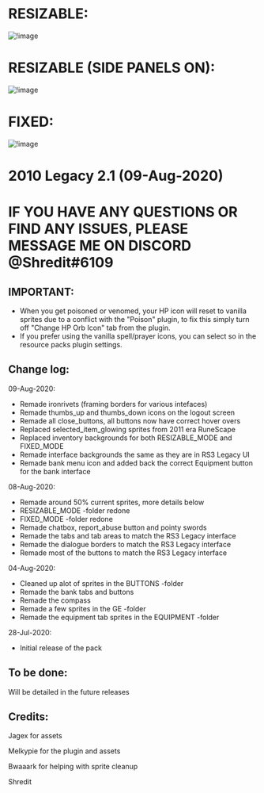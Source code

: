 # RESIZABLE:
![!image](https://i.imgur.com/84xXGE5.png)
# RESIZABLE (SIDE PANELS ON):
![!image](https://i.imgur.com/68krPBa.png)
# FIXED:
![!image](https://i.imgur.com/cTAmA9q.png)

# 2010 Legacy 2.1 (09-Aug-2020)

# IF YOU HAVE ANY QUESTIONS OR FIND ANY ISSUES, PLEASE MESSAGE ME ON DISCORD @Shredit#6109

## IMPORTANT:

- When you get poisoned or venomed, your HP icon will reset to vanilla sprites due to a conflict with the "Poison" plugin, to fix this
  simply turn off "Change HP Orb Icon" tab from the plugin.
- If you prefer using the vanilla spell/prayer icons, you can select so in the resource packs plugin settings.

## Change log:
09-Aug-2020:

- Remade ironrivets (framing borders for various intefaces)
- Remade thumbs_up and thumbs_down icons on the logout screen
- Remade all close_buttons, all buttons now have correct hover overs
- Replaced selected_item_glowing sprites from 2011 era RuneScape
- Replaced inventory backgrounds for both RESIZABLE_MODE and FIXED_MODE
- Remade interface backgrounds the same as they are in RS3 Legacy UI
- Remade bank menu icon and added back the correct Equipment button for the bank interface

08-Aug-2020:

- Remade around 50% current sprites, more details below
- RESIZABLE_MODE -folder redone
- FIXED_MODE -folder redone
- Remade chatbox, report_abuse button and pointy swords
- Remade the tabs and tab areas to match the RS3 Legacy interface
- Remade the dialogue borders to match the RS3 Legacy interface
- Remade most of the buttons to match the RS3 Legacy interface

04-Aug-2020:

- Cleaned up alot of sprites in the BUTTONS -folder
- Remade the bank tabs and buttons
- Remade the compass
- Remade a few sprites in the GE -folder
- Remade the equipment tab sprites in the EQUIPMENT -folder

28-Jul-2020:

- Initial release of the pack



## To be done:

Will be detailed in the future releases



## Credits:
Jagex for assets

Melkypie for the plugin and assets

Bwaaark for helping with sprite cleanup

Shredit
